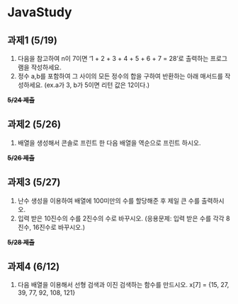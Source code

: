 # JavaStudy
## 과제1 (5/19)    
1.  다음을  참고하여  n이  7이면  ‘1 + 2 + 3 + 4 + 5 + 6 + 7 = 28’로  출력하는  프로그램을  작성하세요.
2.  정수  a,b를  포함하여  그  사이의  모든  정수의  합을  구하여  반환하는  아래  매서드를  작성하세요. (ex.a가  3, b가  5이면  리턴  값은  12이다.)

**~~5/24 제출~~**

## 과제2 (5/26)
1. 배열을  생성해서  콘솔로  프린트  한  다음  배열을  역순으로  프린트  하시오.   

**~~5/26 제출~~**

## 과제3 (5/27)
1. 난수  생성을  이용하여  배열에  100미만의  수를  할당해준  후  제일  큰  수를  출력하시오.
2. 입력  받은  10진수의  수를  2진수의  수로  바꾸시오. (응용문제: 입력  받은  수를  각각  8진수, 16진수로  바꾸시오.)
   
**~~5/28 제출~~**   
    
## 과제4 (6/12)     
1. 다음  배열을  이용해서  선형  검색과  이진  검색하는  함수를  만드시오.
x[7] = {15, 27, 39, 77, 92, 108, 121}
